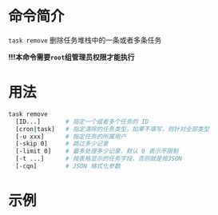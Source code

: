 # 命令简介 

`task remove` 删除任务堆栈中的一条或者多条任务

**!!!本命令需要`root`组管理员权限才能执行**

# 用法

```bash
task remove
  [ID...]       # 指定一个或者多个任务的 ID
  [cron|task]   # 指定清除的任务类型，如果不填写，则针对全部类型
  [-u xxx]      # 指定任务的所属用户
  [-skip 0]     # 跳过多少记录
  [-limit 0]    # 最多处理多少记录，默认 0 表示不限制
  [-t ...]      # 按表格显示的任务字段，否则就是按JSON
  [-cqn]        # JSON 格式化参数
```

# 示例

```bash
```